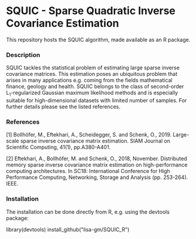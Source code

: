# SQUIC - Sparse Quadratic Inverse Covariance Estimation

This repository hosts the SQUIC algorithm, made available as an R package.

### Description

SQUIC tackles the statistical problem of estimating large sparse inverse covariance matrices. This estimation poses an ubiquitous problem that arises in many applications e.g. coming from the fields mathematical finance, geology and health. SQUIC belongs to the class of second-order L<sub>1</sub>-regularized Gaussian maximum likelihood methods and is especially suitable for high-dimensional datasets with limited number of samples. For further details please see the listed references.

### References

<a id="1">[1]</a> 
Bollhöfer, M., Eftekhari, A., Scheidegger, S. and Schenk, O., 2019. 
Large-scale sparse inverse covariance matrix estimation. 
SIAM Journal on Scientific Computing, 41(1), pp.A380-A401.

<a id="1">[2]</a> 
Eftekhari, A., Bollhöfer, M. and Schenk, O., 2018, November. 
Distributed memory sparse inverse covariance matrix estimation on high-performance computing architectures. 
In SC18: International Conference for High Performance Computing, Networking, Storage and Analysis (pp. 253-264). IEEE.

### Installation

The installation can be done directly from R, e.g. using the devtools package:

library(devtools)
install_github("lisa-gm/SQUIC_R")
